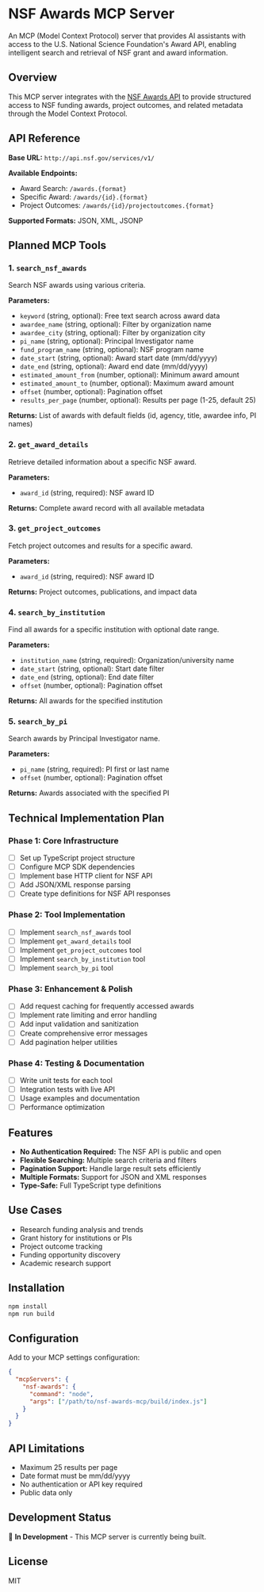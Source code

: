 # NSF Awards MCP Server

An MCP (Model Context Protocol) server that provides AI assistants with access to the U.S. National Science Foundation's Award API, enabling intelligent search and retrieval of NSF grant and award information.

## Overview

This MCP server integrates with the [NSF Awards API](https://resources.research.gov/common/webapi/awardapisearch-v1.htm) to provide structured access to NSF funding awards, project outcomes, and related metadata through the Model Context Protocol.

## API Reference

**Base URL:** `http://api.nsf.gov/services/v1/`

**Available Endpoints:**
- Award Search: `/awards.{format}`
- Specific Award: `/awards/{id}.{format}`
- Project Outcomes: `/awards/{id}/projectoutcomes.{format}`

**Supported Formats:** JSON, XML, JSONP

## Planned MCP Tools

### 1. `search_nsf_awards`
Search NSF awards using various criteria.

**Parameters:**
- `keyword` (string, optional): Free text search across award data
- `awardee_name` (string, optional): Filter by organization name
- `awardee_city` (string, optional): Filter by organization city
- `pi_name` (string, optional): Principal Investigator name
- `fund_program_name` (string, optional): NSF program name
- `date_start` (string, optional): Award start date (mm/dd/yyyy)
- `date_end` (string, optional): Award end date (mm/dd/yyyy)
- `estimated_amount_from` (number, optional): Minimum award amount
- `estimated_amount_to` (number, optional): Maximum award amount
- `offset` (number, optional): Pagination offset
- `results_per_page` (number, optional): Results per page (1-25, default 25)

**Returns:** List of awards with default fields (id, agency, title, awardee info, PI names)

### 2. `get_award_details`
Retrieve detailed information about a specific NSF award.

**Parameters:**
- `award_id` (string, required): NSF award ID

**Returns:** Complete award record with all available metadata

### 3. `get_project_outcomes`
Fetch project outcomes and results for a specific award.

**Parameters:**
- `award_id` (string, required): NSF award ID

**Returns:** Project outcomes, publications, and impact data

### 4. `search_by_institution`
Find all awards for a specific institution with optional date range.

**Parameters:**
- `institution_name` (string, required): Organization/university name
- `date_start` (string, optional): Start date filter
- `date_end` (string, optional): End date filter
- `offset` (number, optional): Pagination offset

**Returns:** All awards for the specified institution

### 5. `search_by_pi`
Search awards by Principal Investigator name.

**Parameters:**
- `pi_name` (string, required): PI first or last name
- `offset` (number, optional): Pagination offset

**Returns:** Awards associated with the specified PI

## Technical Implementation Plan

### Phase 1: Core Infrastructure
- [ ] Set up TypeScript project structure
- [ ] Configure MCP SDK dependencies
- [ ] Implement base HTTP client for NSF API
- [ ] Add JSON/XML response parsing
- [ ] Create type definitions for NSF API responses

### Phase 2: Tool Implementation
- [ ] Implement `search_nsf_awards` tool
- [ ] Implement `get_award_details` tool
- [ ] Implement `get_project_outcomes` tool
- [ ] Implement `search_by_institution` tool
- [ ] Implement `search_by_pi` tool

### Phase 3: Enhancement & Polish
- [ ] Add request caching for frequently accessed awards
- [ ] Implement rate limiting and error handling
- [ ] Add input validation and sanitization
- [ ] Create comprehensive error messages
- [ ] Add pagination helper utilities

### Phase 4: Testing & Documentation
- [ ] Write unit tests for each tool
- [ ] Integration tests with live API
- [ ] Usage examples and documentation
- [ ] Performance optimization

## Features

- **No Authentication Required:** The NSF API is public and open
- **Flexible Searching:** Multiple search criteria and filters
- **Pagination Support:** Handle large result sets efficiently
- **Multiple Formats:** Support for JSON and XML responses
- **Type-Safe:** Full TypeScript type definitions

## Use Cases

- Research funding analysis and trends
- Grant history for institutions or PIs
- Project outcome tracking
- Funding opportunity discovery
- Academic research support

## Installation

```bash
npm install
npm run build
```

## Configuration

Add to your MCP settings configuration:

```json
{
  "mcpServers": {
    "nsf-awards": {
      "command": "node",
      "args": ["/path/to/nsf-awards-mcp/build/index.js"]
    }
  }
}
```

## API Limitations

- Maximum 25 results per page
- Date format must be mm/dd/yyyy
- No authentication or API key required
- Public data only

## Development Status

🚧 **In Development** - This MCP server is currently being built.

## License

MIT
